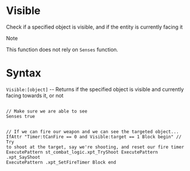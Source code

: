 # Visible
<p>Check if a specified object is visible, and if the entity is currently facing it
<div class="admonition note">
<p class="admonition-title">Note</p>
<p>This function does not rely on <code>Senses</code> function.</p> 
</div>

<h1>Syntax</h1>
<p><code class="language-js">Visible:[object]</code> -- Returns if the specified object is visible and currently facing towards it, or not
<pre><code class="language-js">
// Make sure we are able to see
Senses true

// If we can fire our weapon and we can see the targeted object...
IfAttr "Timer:tCanFire == 0 and Visible:target == 1 Block begin"
    // Try to shoot at the target, say we're shooting, and reset our fire timer
    ExecutePattern st_combat_logic.xpt_TryShoot
    ExecutePattern .xpt_SayShoot
    ExecutePattern .xpt_SetFireTimer
Block end
</code></pre>